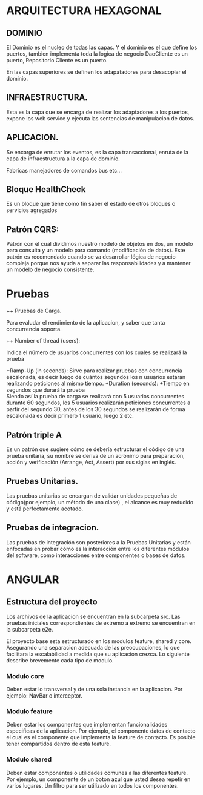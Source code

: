 
# ARQUITECTURA HEXAGONAL

## DOMINIO

El Dominio es el nucleo de todas las capas. Y el dominio es el que define los puertos, tambien implementa toda la logica de negocio
DaoCliente es un puerto, Repositorio Cliente es un puerto.

En las capas superiores se definen los adapatadores para desacoplar el dominio.

## INFRAESTRUCTURA. 

Esta es la capa que se encarga de realizar los adaptadores a los puertos, expone los web service y ejecuta las sentencias de manipulacion de datos.

## APLICACION.

Se encarga de enrutar los eventos, es la capa transaccional, enruta de la capa de infraestructura a la capa de dominio.

Fabricas manejadores de comandos bus etc...

## Bloque HealthCheck

Es un bloque que tiene como fin saber el estado de otros bloques o servicios agregados

## Patrón CQRS:

Patrón con el cual dividimos nuestro modelo de objetos en dos, un modelo para consulta y un modelo para comando (modificación de datos). Este patrón es recomendado cuando se va desarrollar lógica de negocio compleja porque nos ayuda a separar las responsabilidades y a mantener un modelo de negocio consistente.

# Pruebas

++ Pruebas de Carga.

Para evaludar el rendimiento de la aplicacion, y saber que tanta concurrencia soporta.

++ Number of thread (users):  

Indica el número de usuarios concurrentes con los cuales se realizará la prueba

+Ramp-Up (in seconds): 
    Sirve para realizar pruebas con concurrencia escalonada, es decir luego de cuántos segundos los n usuarios estarán realizando peticiones al mismo tiempo.
 +Duration (seconds): 
 +Tiempo en segundos que durará la prueba  
    Siendo así la prueba de carga se realizará con 5 usuarios concurrentes durante 60 segundos, los 5 usuarios realizarán peticiones concurrentes a partir del segundo 30, antes de los 30 segundos se realizarán de forma escalonada es decir primero 1 usuario, luego 2 etc.


## Patrón triple A

Es un patrón que sugiere cómo se debería estructurar el código de una prueba unitaria, su nombre se deriva de un acrónimo para preparación, acción y verificación (Arrange, Act, Assert) por sus siglas en inglés.

## Pruebas Unitarias.

Las pruebas unitarias se encargan de validar unidades pequeñas de código(por ejemplo, un método de una clase) , el alcance es muy reducido y está perfectamente acotado. 

## Pruebas de integracion.

Las pruebas de integración son posteriores a la Pruebas Unitarias y están enfocadas en probar cómo es la interacción entre los diferentes módulos del software, como interacciones entre componentes o bases de datos.

# ANGULAR

## Estructura del proyecto

Los archivos de la aplicacion se encuentran en la subcarpeta src. Las pruebas iniciales correspondientes de extremo a extremo se encuentran en la subcarpeta e2e.

El proyecto base esta estructurado en los modulos feature, shared y core. Asegurando una separacion adecuada de las preocupaciones, lo que facilitara la escalabilidad a medida que su aplicacion crezca. Lo siguiente describe brevemente cada tipo de modulo.

### Modulo core
Deben estar lo transversal y de una sola instancia en la aplicacion. Por ejemplo: NavBar o interceptor.

### Modulo feature
Deben estar los componentes que implementan funcionalidades especificas de la aplicacion. Por ejemplo, el componente datos de contacto el cual es el componente que implementa la feature de contacto. Es posible tener compartidos dentro de esta feature.

### Modulo shared
Deben estar componentes o utilidades comunes a las diferentes feature. Por ejemplo, un componente de un boton azul que usted desea repetir en varios lugares. Un filtro para ser utilizado en todos los componentes.
